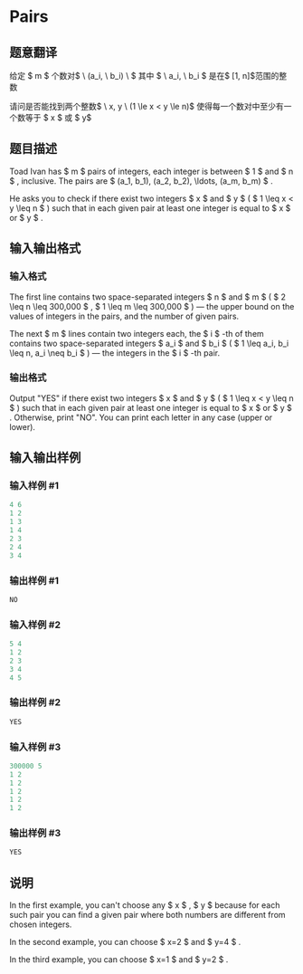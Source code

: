 # Pairs

## 题意翻译

给定 $ m $ 个数对$ \ (a_i, \ b_i) \ $ 其中 $ \ a_i, \ b_i $ 是在$ [1, n]$范围的整数

请问是否能找到两个整数$ \ x, y \ (1 \le x < y \le n)$ 使得每一个数对中至少有一个数等于 $ x $ 或 $ y$ 

## 题目描述

Toad Ivan has $ m $ pairs of integers, each integer is between $ 1 $ and $ n $ , inclusive. The pairs are $ (a_1, b_1), (a_2, b_2), \ldots, (a_m, b_m) $ .

He asks you to check if there exist two integers $ x $ and $ y $ ( $ 1 \leq x < y \leq n $ ) such that in each given pair at least one integer is equal to $ x $ or $ y $ .

## 输入输出格式

### 输入格式

The first line contains two space-separated integers $ n $ and $ m $ ( $ 2 \leq n \leq 300\,000 $ , $ 1 \leq m \leq 300\,000 $ ) — the upper bound on the values of integers in the pairs, and the number of given pairs.

The next $ m $ lines contain two integers each, the $ i $ -th of them contains two space-separated integers $ a_i $ and $ b_i $ ( $ 1 \leq a_i, b_i \leq n, a_i \neq b_i $ ) — the integers in the $ i $ -th pair.

### 输出格式

Output "YES" if there exist two integers $ x $ and $ y $ ( $ 1 \leq x < y \leq n $ ) such that in each given pair at least one integer is equal to $ x $ or $ y $ . Otherwise, print "NO". You can print each letter in any case (upper or lower).

## 输入输出样例

### 输入样例 #1

```cpp
4 6
1 2
1 3
1 4
2 3
2 4
3 4

```
### 输出样例 #1

```cpp
NO

```
### 输入样例 #2

```cpp
5 4
1 2
2 3
3 4
4 5

```
### 输出样例 #2

```cpp
YES

```
### 输入样例 #3

```cpp
300000 5
1 2
1 2
1 2
1 2
1 2

```
### 输出样例 #3

```cpp
YES

```
## 说明

In the first example, you can't choose any $ x $ , $ y $ because for each such pair you can find a given pair where both numbers are different from chosen integers.

In the second example, you can choose $ x=2 $ and $ y=4 $ .

In the third example, you can choose $ x=1 $ and $ y=2 $ .

